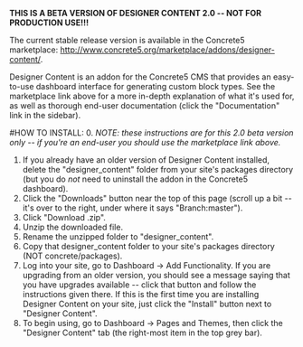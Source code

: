 **THIS IS A BETA VERSION OF DESIGNER CONTENT 2.0 -- NOT FOR PRODUCTION USE!!!**

The current stable release version is available in the Concrete5 marketplace: <http://www.concrete5.org/marketplace/addons/designer-content/>.

Designer Content is an addon for the Concrete5 CMS that provides an easy-to-use dashboard interface for generating custom block types. See the marketplace link above for a more in-depth explanation of what it's used for, as well as thorough end-user documentation (click the "Documentation" link in the sidebar).

#HOW TO INSTALL:
0. *NOTE: these instructions are for this 2.0 beta version only -- if you're an end-user you should use the marketplace link above.*
1. If you already have an older version of Designer Content installed, delete the "designer_content" folder from your site's packages directory (but you do *not* need to uninstall the addon in the Concrete5 dashboard).
2. Click the "Downloads" button near the top of this page (scroll up a bit -- it's over to the right, under where it says "Branch:master").
3. Click "Download .zip".
4. Unzip the downloaded file.
5. Rename the unzipped folder to "designer_content".
6. Copy that designer_content folder to your site's packages directory (NOT concrete/packages).
7. Log into your site, go to Dashboard -> Add Functionality. If you are upgrading from an older version, you should see a message saying that you have upgrades available -- click that button and follow the instructions given there. If this is the first time you are installing Designer Content on your site, just click the "Install" button next to "Designer Content".
7. To begin using, go to Dashboard -> Pages and Themes, then click the "Designer Content" tab (the right-most item in the top grey bar).
